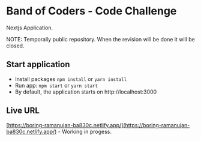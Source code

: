 # Band of Coders - Code Challenge
Nextjs Application.

NOTE: Temporally public repository. When the revision will be done it will be closed.

## Start application

- Install packages `npm install` or `yarn install`
- Run app: `npm start` or `yarn start`
- By default, the application starts on http://localhost:3000

## Live URL
[https://boring-ramanujan-ba830c.netlify.app/](https://boring-ramanujan-ba830c.netlify.app/) - Working in progess.
